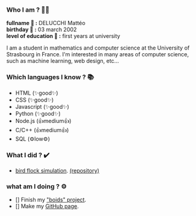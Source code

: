 ### Who I am ? 🤷‍♂️
  
**fullname 👑 :** DELUCCHI Mattéo  
**birthday 🥳 :** 03 march 2002  
**level of education 📘 :** first years at university  
  
I am a student in mathematics and computer science at the University of Strasbourg in France. I'm interested in many areas of computer science, such as machine learning, web design, etc...
  
### Which languages I know ? 📚
  
- HTML (✨good✨)
- CSS (✨good✨)
- Javascript (✨good✨)
- Python (✨good✨)
- Node.js (👍medium👍)
- C/C++ (👍medium👍)
- SQL (⚙️low⚙️)

### What I did ? ✔️

- [bird flock simulation](https://mattesthaut.github.io/boids). [(repository)](https://github.com/MattEstHaut/boids)

### what am I doing ? ⚙️
  
- [] Finish my ["boids" project](https://github.com/MattEstHaut/boids).
- [] Make my [GitHub page](https://mattesthaut.github.io/). 